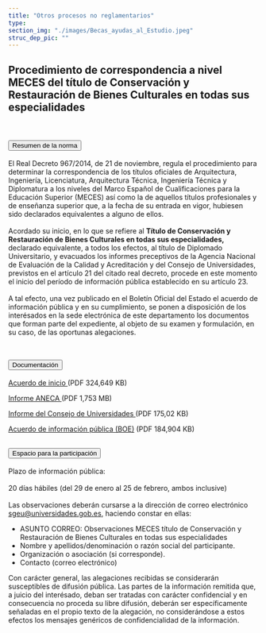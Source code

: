 ```yaml
---
title: "Otros procesos no reglamentarios"
type: 
section_img: "./images/Becas_ayudas_al_Estudio.jpeg"
struc_dep_pic: ""
---
```

## Procedimiento de correspondencia a nivel MECES del título de Conservación y Restauración de Bienes Culturales en todas sus especialidades<br><br>
<section>
    <article>
        <div class="container container_xl_accoordion p-0">
            <div class="row mt-4">
                <div class="col-lg-12 content_collapse mb-120">
                                <div class="accordion" id="accordionPanelsStayOpenExample">
                                    <div class="accordion-item">
                                        <h2 class="accordion-header" id="panelsStayOpen-headingOne">
                                            <button class="accordion-button collapsed" type="button" data-bs-toggle="collapse" data-bs-target="#panelsStayOpen-collapseOne" aria-expanded="false" aria-controls="panelsStayOpen-collapseOne">
                                               Resumen de la norma
                                            </button>
                                        </h2>
                                        <div id="panelsStayOpen-collapseOne" class="accordion-collapse collapse " aria-labelledby="panelsStayOpen-headingOne">
                                            <div class="accordion-body">
                                                <article id="section_link">
                                                    <div class="container-fluid">
                                                        <div class="row">
                                                            <div class="col-12">
                                                              El Real Decreto 967/2014, de 21 de noviembre, regula el procedimiento para determinar la correspondencia de los títulos oficiales de Arquitectura, Ingeniería, Licenciatura, Arquitectura Técnica, Ingeniería Técnica y Diplomatura a los niveles del Marco Español de Cualificaciones para la Educación Superior (MECES) así como la de aquellos títulos profesionales y de enseñanza superior que, a la fecha de su entrada en vigor, hubiesen sido declarados equivalentes a alguno de ellos.<br><br>
								Acordado su inicio, en lo que se refiere al <b>Título de Conservación y Restauración de Bienes Culturales en todas sus especialidades,</b> declarado equivalente, a todos los efectos, al título de Diplomado Universitario, y evacuados los informes preceptivos de la Agencia Nacional de Evaluación de la Calidad y Acreditación y del Consejo de Universidades, previstos en el artículo 21 del citado real decreto, procede en este momento el inicio del período de información pública establecido en su artículo 23.<br><br>
								A tal efecto, una vez publicado en el Boletín Oficial del Estado el acuerdo de información pública y en su cumplimiento, se ponen a disposición de los interésados en la sede electrónica de este departamento los documentos que forman parte del expediente, al objeto de su examen y formulación, en su caso, de las oportunas alegaciones.<br><br>
                                                            </div>
                                                        </div>
                                                    </div>
                                                </article>
                                            </div>
                                        </div>
                                    </div>
                                    <div class="accordion-item">
                                        <h2 class="accordion-header" id="panelsStayOpen-headingTwo">
                                            <button class="accordion-button collapsed" type="button" data-bs-toggle="collapse" data-bs-target="#panelsStayOpen-collapseTwo" aria-expanded="false">
                                                Documentación
                                            </button>
                                        </h2>
                                        <div id="panelsStayOpen-collapseTwo" class="accordion-collapse collapse" aria-labelledby="panelsStayOpen-headingTwo">
                                            <div class="accordion-body">
                                                <article id="section_link">
                                                    <div class="container-fluid">
                                                        <div class="row">
                                                            <div class="col-12">
								<div class="col-lg-12 cards_download_cnt">  
			<div class="row"> 
				<div class="download_card"> 
					<a class="card" href="{{<siteurl>}}documentos/pdf/tu_administracion/pdf-no-reglametario/Acuerdo_de_inicio_Conservacion_Restauracion_Firmado.pdf" target="_blank"> 
					<div class="card-header"> 
						   <i class="fal fa-download"></i> 
					</div> </a> 
					<div class="card-body"> 
						<p class="text_file"><a class="card" href="{{<siteurl>}}documentos/pdf/tu_administracion/pdf-no-reglametario/Acuerdo_de_inicio_Conservacion_Restauracion_Firmado.pdf" target="_blank">  
						<span class="tit">Acuerdo de inicio </span></a> <i class="fal fa-file-pdf pdf_icon"></i>(PDF 324,649 KB)
					</div>
				</div> 	
				<div class="download_card"> 
					<a class="card" href="{{<siteurl>}}documentos/pdf/tu_administracion/pdf-no-reglametario/200903_IC_EEAA_ANECA_Conservacion_Restauracion_BBCC_Firmado.pdf" target="_blank"> 
					<div class="card-header"> 
						   <i class="fal fa-download"></i> 
					</div> </a> 
					<div class="card-body"> 
						<p class="text_file"><a class="card" href="{{<siteurl>}}documentos/pdf/tu_administracion/pdf-no-reglametario/200903_IC_EEAA_ANECA_Conservacion_Restauracion_BBCC_Firmado.pdf" target="_blank">  
						<span class="tit">Informe ANECA </span></a> <i class="fal fa-file-pdf pdf_icon"></i>(PDF 1,753 MB)
					</div>
				</div>
				<div class="download_card"> 
					<a class="card" href="{{<siteurl>}}documentos/pdf/tu_administracion/pdf-no-reglametario/Informe_CU_Conservacion_Restauracion_firmado.pdf" target="_blank"> 
					<div class="card-header"> 
						   <i class="fal fa-download"></i> 
					</div> </a> 
					<div class="card-body"> 
						<p class="text_file"><a class="card" href="{{<siteurl>}}documentos/pdf/tu_administracion/pdf-no-reglametario/Informe_CU_Conservacion_Restauracion_firmado.pdf" target="_blank">  
						<span class="tit">Informe del Consejo de Universidades </span></a> <i class="fal fa-file-pdf pdf_icon"></i>(PDF 175,02 KB)
					</div>
				</div>
				<div class="download_card"> 
					<a class="card" href="{{<siteurl>}}documentos/pdf/tu_administracion/pdf-no-reglametario/BOE_B_2021_3692.pdf" target="_blank"> 
					<div class="card-header"> 
						   <i class="fal fa-download"></i> 
					</div> </a> 
					<div class="card-body"> 
						<p class="text_file"><a class="card" href="{{<siteurl>}}documentos/pdf/tu_administracion/pdf-no-reglametario/BOE_B_2021_3692.pdf" target="_blank">  
						<span class="tit">Acuerdo de información pública (BOE)</span></a> <i class="fal fa-file-pdf pdf_icon"></i> (PDF 184,904 KB)
					</div>
				</div>
			</div> 
		</div> 
                                                            </div>
                                                        </div>
                                                    </div>
                                                </article>
                                            </div>
                                        </div>
				</div>
                                    <div class="accordion-item">
                                        <h2 class="accordion-header" id="panelsStayOpen-headingTree">
                                            <button class="accordion-button collapsed" type="button" data-bs-toggle="collapse" data-bs-target="#panelsStayOpen-collapseTree" aria-expanded="false">
                                                 Espacio para la participación
                                            </button>
                                        </h2>
                                        <div id="panelsStayOpen-collapseTree" class="accordion-collapse collapse" aria-labelledby="panelsStayOpen-headingTree">
                                            <div class="accordion-body">
                                                <article id="section_link">
                                                    <div class="container-fluid">
                                                        <div class="row">
                                                            <div class="col-12">
								Plazo de información pública:<br><br>
                                                        	20 días hábiles (del 29 de enero al 25 de febrero, ambos inclusive) <br><br>
								Las observaciones deberán cursarse a la dirección de correo electrónico <a href="mailto:sgeu@universidades.gob.es">sgeu@universidades.gob.es</a>, haciendo constar en ellas:
								<ul>
									<li>ASUNTO CORREO: Observaciones MECES título de Conservación y Restauración de Bienes Culturales en todas sus especialidades</li>
									<li>Nombre y apellidos/denominación o razón social del participante. </li>
									<li>Organización o asociación (si corresponde). </li>
									<li>Contacto (correo electrónico) </li>
								</ul>
								Con carácter general, las alegaciones recibidas se considerarán susceptibles de difusión pública. Las partes de la información remitida que, a juicio del interésado, deban ser tratadas con carácter confidencial y en consecuencia no proceda su libre difusión, deberán ser específicamente señaladas en el propio texto de la alegación, no considerándose a estos efectos los mensajes genéricos de confidencialidad de la información.
								</div>
                                            </div>
                                        </div>
                                    </article>
                                </div>
                            </div>
                        </div>         
                    </div>
                </div>
            </div>
        </div>
    </article>
</section>